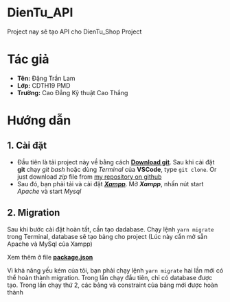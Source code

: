 # DienTu_API

Project nay sẽ tạo API cho DienTu_Shop Project

# Tác giả

- **Tên:** Đặng Trần Lam
- **Lớp:** CDTH19 PMD
- **Trường:** Cao Đẳng Kỹ thuật Cao Thắng

# Hướng dẫn

## 1. Cài đặt

- Đầu tiên là tải project này về bằng cách [**Download git**](https://git-scm.com/downloads). Sau khi cài đặt **git** chạy _git bash_ hoặc dùng _Terminal_ của **VSCode**, type `git clone`. Or just  download _zip_ file from [my repository on github](https://github.com/tlamxyn/DienTu_API)
- Sau đó, bạn phải tải và cài đặt [**_Xampp_**](https://www.apachefriends.org/download.html). Mở **_Xampp_**, nhấn nút start _Apache_ và start _Mysql_

## 2. Migration

Sau khi bước cài đặt hoàn tất, cần tạo dadabase. Chạy lệnh `yarn migrate` trong Terminal, database sẽ tạo bảng cho project (Lúc này cần mở sẫn Apache và MySql của Xampp)

Xem thêm ở file [**package.json**](https://github.com/tlamxyn/DienTu_API/blob/main/package.json)

Vì khả năng yếu kém của tôi, bạn phải chạy lệnh `yarn migrate` hai lần mới có thể hoàn thành migration. Trong lần chạy đầu tiên, chỉ có database được tạo. Trong lần chạy thứ 2, các bảng và constraint của bảng mới được hoàn thành

